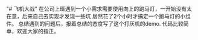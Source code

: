 "# 飞机大战"
 在公司上班遇到一个小需求需要使用向上的跑马灯，一开始没有太在意，后来自己去实现才发现一些坑
 居然花了2个小时才搞定一个跑马灯的小组件。
 总结遇到的问题后，报着总结的态度写了这个打灰机的demo.
 代码比较简单，欢迎大家的指正。
